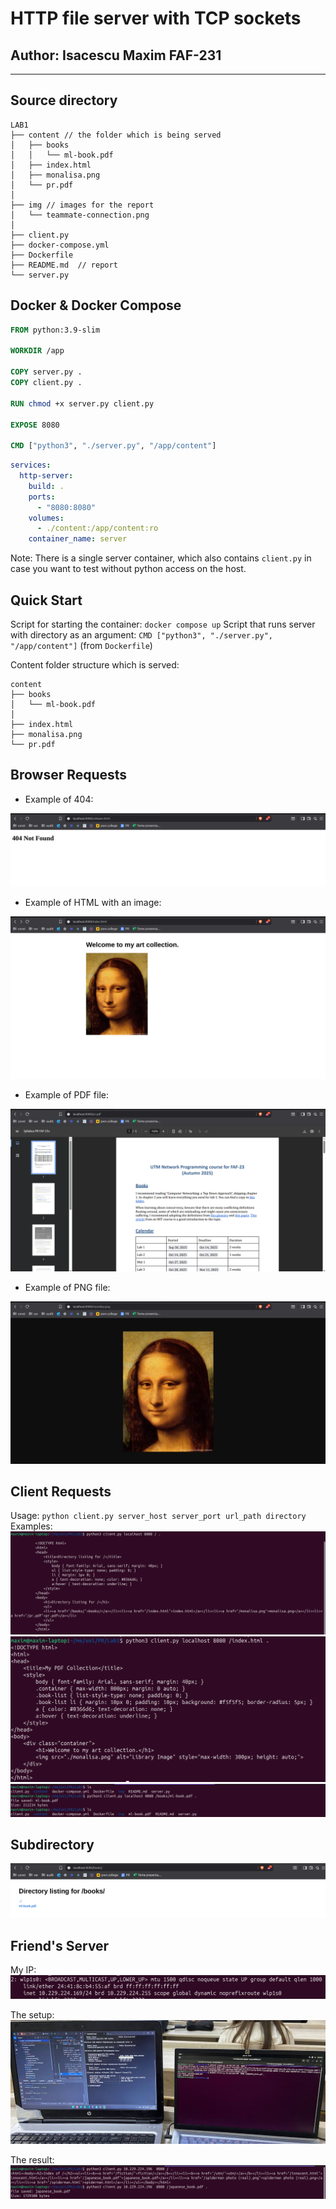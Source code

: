 # HTTP file server with TCP sockets
## Author: Isacescu Maxim FAF-231

---

## Source directory
```
LAB1
├── content // the folder which is being served
│   ├── books
│   │   └── ml-book.pdf
│   ├── index.html
│   ├── monalisa.png
│   └── pr.pdf
│
├── img // images for the report
│   └── teammate-connection.png
│
├── client.py
├── docker-compose.yml
├── Dockerfile
├── README.md  // report
└── server.py
```

## Docker & Docker Compose
```dockerfile
FROM python:3.9-slim

WORKDIR /app

COPY server.py .
COPY client.py .

RUN chmod +x server.py client.py

EXPOSE 8080

CMD ["python3", "./server.py", "/app/content"]
```

```yml
services:
  http-server:
    build: .
    ports:
      - "8080:8080"
    volumes:
      - ./content:/app/content:ro
    container_name: server
```
Note: There is a single server container, which also contains `client.py` in case you want to test without python access on the host.

## Quick Start
Script for starting the container: `docker compose up`
Script that runs server with directory as an argument: `CMD ["python3", "./server.py", "/app/content"]` (from `Dockerfile`)

Content folder structure which is served:
```
content
├── books
│   └── ml-book.pdf
│
├── index.html
├── monalisa.png
└── pr.pdf
```

## Browser Requests
- Example of 404:
<img src="img/error.png" />
  
- Example of HTML with an image:
<img src="img/index.png" />
  
- Example of PDF file:
<img src="img/pdf.png" />
  
- Example of PNG file:
<img src="img/image.png" />


## Client Requests
Usage: `python client.py server_host server_port url_path directory`
Examples:
<img src="img/listening-root.png" />
<img src="img/index-in-terminal.png" />
<img src="img/save-pdf.png" />


## Subdirectory
<img src="img/subdirectory.png" />
  

## Friend's Server
My IP:
<img src="img/my-ip.png" />

The setup:
<img src="img/setup.png" />

The result:
<img src="img/teammate-connection.png" />